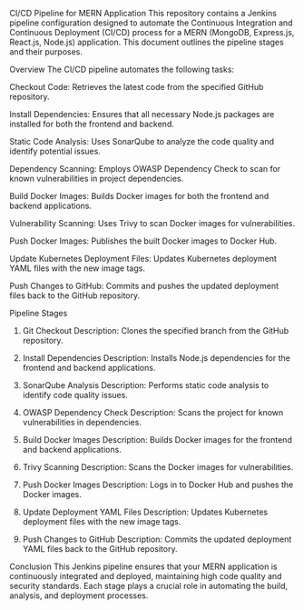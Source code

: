 CI/CD Pipeline for MERN Application
This repository contains a Jenkins pipeline configuration designed to automate the Continuous Integration and Continuous Deployment (CI/CD) process for a MERN (MongoDB, Express.js, React.js, Node.js) application. This document outlines the pipeline stages and their purposes.

Overview
The CI/CD pipeline automates the following tasks:

Checkout Code: Retrieves the latest code from the specified GitHub repository.

Install Dependencies: Ensures that all necessary Node.js packages are installed for both the frontend and backend.

Static Code Analysis: Uses SonarQube to analyze the code quality and identify potential issues.

Dependency Scanning: Employs OWASP Dependency Check to scan for known vulnerabilities in project dependencies.

Build Docker Images: Builds Docker images for both the frontend and backend applications.

Vulnerability Scanning: Uses Trivy to scan Docker images for vulnerabilities.

Push Docker Images: Publishes the built Docker images to Docker Hub.

Update Kubernetes Deployment Files: Updates Kubernetes deployment YAML files with the new image tags.

Push Changes to GitHub: Commits and pushes the updated deployment files back to the GitHub repository.

Pipeline Stages
1. Git Checkout
Description: Clones the specified branch from the GitHub repository.

2. Install Dependencies
Description: Installs Node.js dependencies for the frontend and backend applications.

3. SonarQube Analysis
Description: Performs static code analysis to identify code quality issues.

4. OWASP Dependency Check
Description: Scans the project for known vulnerabilities in dependencies.

5. Build Docker Images
Description: Builds Docker images for the frontend and backend applications.

6. Trivy Scanning
Description: Scans the Docker images for vulnerabilities.

7. Push Docker Images
Description: Logs in to Docker Hub and pushes the Docker images.

8. Update Deployment YAML Files
Description: Updates Kubernetes deployment files with the new image tags.

9. Push Changes to GitHub
Description: Commits the updated deployment YAML files back to the GitHub repository.

Conclusion
This Jenkins pipeline ensures that your MERN application is continuously integrated and deployed, maintaining high code quality and security standards. Each stage plays a crucial role in automating the build, analysis, and deployment processes.